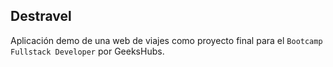 ## Destravel

Aplicación demo de una web de viajes como proyecto final para el `Bootcamp Fullstack Developer` por GeeksHubs.